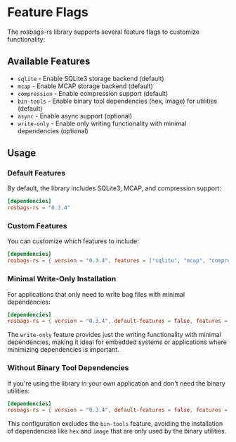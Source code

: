 # Feature Flags

The rosbags-rs library supports several feature flags to customize functionality:

## Available Features

- `sqlite` - Enable SQLite3 storage backend (default)
- `mcap` - Enable MCAP storage backend (default)
- `compression` - Enable compression support (default)
- `bin-tools` - Enable binary tool dependencies (hex, image) for utilities (default)
- `async` - Enable async support (optional)
- `write-only` - Enable only writing functionality with minimal dependencies (optional)

## Usage

### Default Features

By default, the library includes SQLite3, MCAP, and compression support:

```toml
[dependencies]
rosbags-rs = "0.3.4"
```

### Custom Features

You can customize which features to include:

```toml
[dependencies]
rosbags-rs = { version = "0.3.4", features = ["sqlite", "mcap", "compression"] }
```

### Minimal Write-Only Installation

For applications that only need to write bag files with minimal dependencies:

```toml
[dependencies]
rosbags-rs = { version = "0.3.4", default-features = false, features = ["write-only"] }
```

The `write-only` feature provides just the writing functionality with minimal dependencies, making it ideal for embedded systems or applications where minimizing dependencies is important.

### Without Binary Tool Dependencies

If you're using the library in your own application and don't need the binary utilities:

```toml
[dependencies]
rosbags-rs = { version = "0.3.4", default-features = false, features = ["sqlite", "mcap", "compression"] }
```

This configuration excludes the `bin-tools` feature, avoiding the installation of dependencies like `hex` and `image` that are only used by the binary utilities.